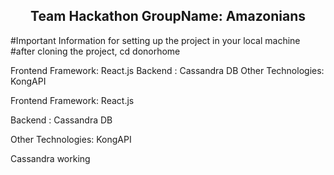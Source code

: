 <p align="center">
  <h2 align="center">Team Hackathon GroupName: Amazonians</h2>
</p>


#Important Information for setting up the project in your local machine
#after cloning the project, cd donorhome

Frontend Framework: React.js
Backend : Cassandra DB
Other Technologies: KongAPI <br />


Frontend Framework: React.js

Backend : Cassandra DB

Other Technologies: KongAPI
 
Cassandra working
